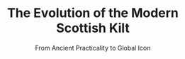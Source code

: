 ---
# --- Metadata for the entire post ---
title: "The Evolution of the Modern Scottish Kilt"
subtitle: "From Ancient Practicality to Global Icon"
layout: "post.njk"
headerImage:
  src: "/images/0.jpg" # Path relative to the site root
  alt: "Collage of kilt styles over the centuries."
  caption: "The kilt has evolved constantly from its earliest origins."
summary: "<p>The Scottish kilt, with its swirling tartans and cultural resonance, is a garment steeped in history, rebellion, and reinvention. Its journey from a simple Highland wrap to a symbol of national identity—and later, a global fashion statement—mirrors Scotland’s own turbulent and triumphant narrative. This expanded exploration delves deeper into the kilt’s evolution, tracing its transformation across ten centuries while highlighting the social, political, and artistic forces that shaped its legacy.</p>"

# --- Array of Content Sections ---
sections:
  - heading: "Early Forms of Highland Dress (Pre-16th Century)"
    text: |
      <p>Long before the iconic kilt emerged, Scotland’s rugged landscapes necessitated practical clothing. Early Highlanders, including the Picts and Gaels, wore layered woollen tunics, leggings (<i>trews</i>), and cloaks (<i>brats</i>), often fastened with intricately designed brooches. These garments, crafted from coarse, undyed wool or animal hides, prioritised durability over ornamentation.</p>
      <p>Archaeological evidence, such as the 8th-century <b>Dunfallandy Stone</b> in Perthshire, depicts figures draped in knee-length tunics and cloaks secured by penannular brooches—a style echoed in the <b>Book of Kells</b>. The <b>Lewis chessmen</b>, 12th-century carvings found in the Outer Hebrides, further illustrate the use of belted tunics, suggesting early precursors to pleated garments.</p>
      <p>Natural dyes derived from local plants, such as <b>crottle</b> (lichen) for russet tones and <b>woad</b> for blue, introduced regional colour variations. These early textiles were not merely functional; they signified social rank. Chieftains wore finer weaves and elaborate brooches, while commoners relied on simpler designs. This period laid the groundwork for the structured, identity-driven attire that would define later Highland dress.</p>
    image:
      src: "/images/1.jpg"
      alt: "Pictish warrior in tunic and brat cloak on a cliff with standing stones."
      caption: "Early Highland attire: A Pictish warrior embodying resilience in practical woollen tunic and cloak."

  - heading: "Origins of the Great Kilt (16th Century)"
    text: |
      <p>The <b>féileadh mòr</b> (great kilt) emerged in the late 16th century as a response to the Highlands’ demanding climate and lifestyle. This versatile garment—a five- to six-metre length of tartan cloth—was pleated at the waist, secured with a leather belt, and draped over the shoulder. It served as a cloak by day and a blanket by night, epitomising the resourcefulness of Gaelic culture.</p>
      <p>Contemporary accounts, such as those by <b>Bishop John Leslie</b> in 1578, praised its adaptability: <i>“Their plaids protect them from the cold… and in summer, they cast off the upper part, retaining only the skirt.”</i> Regional variations in weave and hue began to emerge, with <b>Lochaber</b> weavers producing earthy greens and browns, while <b>Aberdeenshire</b> clans favoured deeper blues.</p>
      <p>The féileadh mòr’s design also held tactical advantages. During the 1544 Battle of Loch Lochy, Highland fighters reportedly discarded their plaids mid-battle to increase mobility—a practice later romanticised in Jacobite lore.</p>
    image:
      src: "/images/2.jpg"
      alt: "16th-century Highlander pleating and belting a large féileadh mòr tartan wrap."
      caption: "The versatile féileadh mòr: A 16th-century Highlander dons the great kilt for protection and practicality."

  - heading: "Cultural Significance of the Great Kilt (17th Century)"
    text: |
      <p>By the 17th century, tartan had become a visual language of clan identity. The <b>MacDonalds of Glencoe</b> used bold red and green patterns, while the <b>Campbells of Argyll</b> adopted sombre blues and blacks. Weavers (<i>breacaireachd</i>) in regions like <b>Strathspey</b> developed intricate sett designs, with patterns recorded in family manuscripts.</p>
      <p>Clan chiefs distributed tartan as tokens of allegiance. After the 1645 Battle of Inverlochy, <b>Alasdair MacColla</b> rewarded his followers with plaids in the MacDonald tartan, reinforcing kinship ties. Tartans also denoted social hierarchy: finer, lighter cloth was reserved for elites, while coarser weaves clothed tenants.</p>
      <p>The kilt’s role in ceremonies deepened. At <b>Dunvegan Castle</b>, MacLeod chiefs were inaugurated on a ceremonial stone wrapped in their ancestral tartan—a ritual echoing ancient Celtic traditions.</p>
    image:
      src: "/images/3.jpg"
      alt: "17th-century MacLeod chief distributing tartan plaids to clansmen during a gathering."
      caption: "Tartan as identity: A 17th-century clan chief reinforces kinship through the distribution of plaids."

  - heading: "Adaptations for Practicality (Late 17th–Early 18th Century)"
    text: |
      <p>As Highland life grew more dynamic, the féileadh mòr’s bulk became impractical. Hunters and soldiers began folding away the upper plaid, leaving only the pleated skirt. <b>Martin Martin</b>, a Gaelic-speaking scholar, documented this shift in his 1703 <i>Description of the Western Isles</i>: <i>“They gird the lower part close to their bodies… leaving the upper loose for swift motion.”</i></p>
      <p>Regional adaptations arose. In <b>Skye</b>, the plaid was often belted higher for peat-cutting, while <b>Badenoch shepherds</b> layered theirs for warmth. These modifications retained cultural symbolism while embracing pragmatism—a balance that would define the kilt’s future.</p>
    image:
      src: "/images/4.jpg"
      alt: "Highland hunter around 1700 tucking the upper part of his féileadh mòr into his belt."
      caption: "Adapting for action: A Highland hunter modifies the great kilt for greater freedom of movement circa 1700."

  - heading: "Emergence of the Small Kilt (Early 18th Century)"
    text: |
      <p>The <b>féileadh beag</b> (small kilt) emerged around 1720, catalysed by <b>Thomas Rawlinson</b>, an English Quaker industrialist. Managing furnaces in <b>Glengarry</b>, Rawlinson observed workers struggling with the féileadh mòr’s bulk. Collaborating with an Inverness tailor, he removed the upper plaid, creating a knee-length, pre-pleated skirt fastened with buckles.</p>
      <p>Despite initial resistance, the féileadh beag gained traction. By 1745, it was worn by <b>Prince Charles Edward Stuart’s</b> Jacobite army, blending tradition with utility. Rawlinson’s innovation, though controversial, marked a turning point—the kilt began evolving from a rustic garment into a tailored symbol of identity.</p>
    image:
      src: "/images/5.jpg"
      alt: "18th-century ironworker wearing the knee-length féileadh beag (small kilt) while working at a forge."
      caption: "The birth of the modern kilt: An ironworker demonstrates the practicality of the féileadh beag around 1720."

  - heading: "Suppression of Highland Dress (1746–1782)"
    text: |
      <p>The post-Culloden <b>Dress Act</b> (1746) aimed to erase Highland culture by banning tartan and kilts. Penalties included six months’ imprisonment or exile—a law enforced by brutal <b>Redcoat patrols</b>. Yet Highlanders resisted covertly:</p>
      <ul>
          <li><b>Illicit Weaving</b>: In remote glens like <b>Glen Coe</b>, women wove tartan on hidden looms.</li>
          <li><b>Subterfuge</b>: Some stitched tartan linings into trousers or repurposed plaids as horse blankets.</li>
          <li><b>Cultural Memory</b>: Bards preserved tartan lore through songs like <i>“Òran an Aodaich”</i> (Song of the Clothing).</li>
      </ul>
      <p>The ban’s psychological impact was profound. As clansman <b>Ewen MacPherson</b> lamented in 1755: <i>“They’ve stripped us of our dress… but never our spirit.”</i></p>
    image:
      src: "/images/6.jpg"
      alt: "Highland woman secretly weaving tartan by candlelight while Redcoats patrol outside, circa 1760."
      caption: "Defiance in the shadows: Secretly weaving banned tartan during the Dress Act suppression (1746-1782)."

  - heading: "Romantic Revival and Cultural Renaissance (Late 18th–19th Century)"
    text: |
      <p>The 1782 repeal of the Dress Act ignited a tartan renaissance, fuelled by Romanticism. <b>Sir Walter Scott’s</b> 1810 poem <i>“The Lady of the Lake”</i> romanticised Highland life, while his orchestration of <b>King George IV’s 1822 Edinburgh visit</b> transformed the kilt into a spectacle. Lowland nobles, previously disdainful of Highland dress, donned tartan for the king’s <b>Holyrood Palace</b> ball.</p>
      <p>Queen Victoria’s 1852 acquisition of <b>Balmoral Castle</b> cemented the kilt’s elite status. The monarch sketched servants in tartan and commissioned the <b>Balmoral tartan</b>, worn exclusively by the Royal Family. Meanwhile, the dubious <b>Vestiarium Scoticum</b> (1842) codified “ancient” clan tartans, despite its origins in forgery.</p>
      <p>By 1893, <b>The Highland Society of London</b> documented over 300 tartans, blending myth with history. The kilt became a staple at <b>Eton College</b> and <b>Oxbridge</b>, symbolising aristocratic Scots’ dual identity.</p>
    image:
      src: "/images/7.jpg"
      alt: "Sir Walter Scott in Royal Stewart tartan leading nobles during King George IV's 1822 Edinburgh visit."
      caption: "Romantic revival: Sir Walter Scott orchestrates a tartan spectacle for King George IV in 1822 Edinburgh."

  - heading: "Military Adoption and Global Influence (19th–20th Century)"
    text: |
      <p>The British Army’s Highland regiments became tartan’s global ambassadors. The <b>Black Watch</b> (42nd Regiment) wore their dark <b>Government Sett</b> tartan in the Napoleonic Wars, while the <b>Gordon Highlanders</b>’ yellow-kilted charge at <b>Dargai Heights</b> (1897) became imperial legend.</p>
      <p>World War I saw kilts in the trenches, though practicality led to their partial replacement by trousers post-1915. Yet, the <b>51st Highland Division</b>’s 1944 Normandy landing in kilts underscored their enduring symbolic power.</p>
      <p>Military tartans also influenced civilian fashion. The <b>Royal Stewart</b>, once reserved for stewards to the monarch, became a global favourite, adorning everything from handbags to rockstar outfits.</p>
    image:
      src: "/images/8.jpg"
      alt: "Black Watch soldier in government sett kilt charging across a WWI battlefield with a bagpiper."
      caption: "Courage in tartan: A Black Watch soldier embodies the kilt's military legacy during World War I."

  - heading: "Kilts in Formal and Everyday Attire (20th Century)"
    text: |
      <p>Post-1945, demobilised soldiers popularised kilts at weddings and ceilidhs. <b>Kinloch Anderson</b> of Edinburgh modernised tailoring, introducing adjustable waistbands and lightweight wools. The 1953 coronation of <b>Elizabeth II</b> saw a procession of clan chiefs in full regalia, televised worldwide.</p>
      <p>The diaspora fuelled tartan’s spread. In <b>Nova Scotia</b>, <b>Cape Breton</b>’s Gaelic mods (festivals) revived kilt-wearing, while <b>American Scots</b> embraced it as ethnic pride. Politically, the kilt became a tool for <b>SNP</b> campaigners in the 1970s, symbolising a distinct Scottish identity.</p>
      <p>Then in 1995 <b>Scotweb</b> pioneered use of the fledgling World Wide Web to make authentic kilts and tartans directly from Scotland available to anyone anywhere for the first time, whose <b>CLAN.com</b> site remains the most respected outlet to this day.</p>
    image:
      src: "/images/9.jpg"
      alt: "1950s Scottish wedding scene with groom in Prince Charlie kilt outfit and guests dancing a ceilidh."
      caption: "From battlefield to ballroom: Kilts become central to 20th-century formal and celebratory wear."

  - heading: "Modern Innovations and Fashion Trends (21st Century)"
    text: |
      <p>Today’s kilt blends tradition with avant-garde flair. Designers experiment with leather, neon tartans, and streetwear influences. <b>Graeme Black</b>’s metallic-threaded kilts grace Paris runways, while <b>EcoKilt</b> champions sustainable hemp and organic cotton.</p>
      <p>Gender norms are challenged through designs like <b>Lydia Higginson</b>’s unisex <i>“Utility Kilt”</i> and <b>Harry Styles</b>’ lace-trimmed stage outfits. Social media amplifies trends: TikTok’s #KiltTok celebrates everything from trad weddings to punk-styled kilts.</p>
      <p>Yet debates persist. The <b>Scottish Tartans Authority</b> battles cultural appropriation, as brands like <b>Burberry</b> commercialise tartan. Meanwhile, new patterns honour causes—the <b>HIV Awareness Tartan</b> and the <b>Doddie Weir</b> tartan’s commemorative impact at Rugby Union events reflect evolving values.</p>
    image:
      src: "/images/10.jpg"
      alt: "Gender-fluid model on a neon runway wearing a deconstructed, futuristic tartan kilt."
      caption: "The kilt reimagined: 21st-century fashion fuses tartan tradition with avant-garde and inclusive design."

# --- Optional Conclusion Section ---
conclusion:
  heading: "A Living Legacy"
  text: |
    <p>The kilt’s evolution—from the féileadh mòr to haute couture—encapsulates Scotland’s resilience and creativity. It has been a shroud, a uniform, a protest symbol, and a canvas for art. As it adapts to the 21st century, the kilt remains not just a garment, but a narrative woven through time, thread by colourful thread. Whether on a Glasgow catwalk or a Canadian high street, it endures as a testament to heritage and innovation—a tartan tapestry still being written.</p>

---